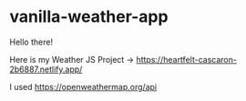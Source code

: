 # vanilla-weather-app

Hello there!

Here is my Weather JS Project → https://heartfelt-cascaron-2b6887.netlify.app/ 

I used https://openweathermap.org/api 
